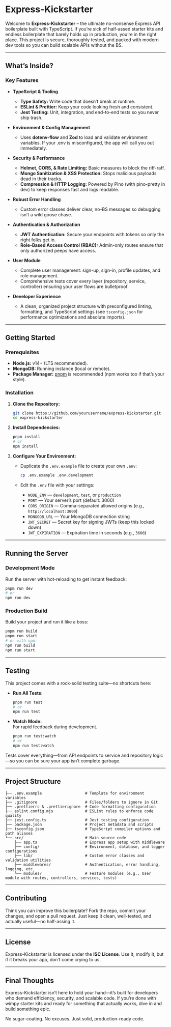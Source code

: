 # Express-Kickstarter

Welcome to **Express-Kickstarter** – the ultimate no-nonsense Express API boilerplate built with TypeScript. If you’re sick of half-assed starter kits and endless boilerplate that barely holds up in production, you’re in the right place. This project is secure, thoroughly tested, and packed with modern dev tools so you can build scalable APIs without the BS.

---

## What’s Inside?

### Key Features

- **TypeScript & Tooling**

  - **Type Safety:** Write code that doesn’t break at runtime.
  - **ESLint & Prettier:** Keep your code looking fresh and consistent.
  - **Jest Testing:** Unit, integration, and end-to-end tests so you never ship trash.

- **Environment & Config Management**

  - Uses **dotenv-flow** and **Zod** to load and validate environment variables. If your .env is misconfigured, the app will call you out immediately.

- **Security & Performance**

  - **Helmet, CORS, & Rate Limiting:** Basic measures to block the riff-raff.
  - **Mongo Sanitization & XSS Protection:** Stops malicious payloads dead in their tracks.
  - **Compression & HTTP Logging:** Powered by Pino (with pino-pretty in dev) to keep responses fast and logs readable.

- **Robust Error Handling**

  - Custom error classes deliver clear, no-BS messages so debugging isn’t a wild goose chase.

- **Authentication & Authorization**

  - **JWT Authentication:** Secure your endpoints with tokens so only the right folks get in.
  - **Role-Based Access Control (RBAC):** Admin-only routes ensure that only authorized peeps have access.

- **User Module**

  - Complete user management: sign-up, sign-in, profile updates, and role management.
  - Comprehensive tests cover every layer (repository, service, controller) ensuring your user flows are bulletproof.

- **Developer Experience**
  - A clean, organized project structure with preconfigured linting, formatting, and TypeScript settings (see `tsconfig.json` for performance optimizations and absolute imports).

---

## Getting Started

### Prerequisites

- **Node.js:** v14+ (LTS recommended).
- **MongoDB:** Running instance (local or remote).
- **Package Manager:** [pnpm](https://pnpm.io/) is recommended (npm works too if that’s your style).

### Installation

1. **Clone the Repository:**

   ```bash
   git clone https://github.com/yourusername/express-kickstarter.git
   cd express-kickstarter
   ```

2. **Install Dependencies:**

   ```bash
   pnpm install
   # or
   npm install
   ```

3. **Configure Your Environment:**

   - Duplicate the `.env.example` file to create your own `.env`:

     ```bash
     cp .env.example .env.development
     ```

   - Edit the `.env` file with your settings:
     - `NODE_ENV` — `development`, `test`, or `production`
     - `PORT` — Your server’s port (default: 3000)
     - `CORS_ORIGIN` — Comma-separated allowed origins (e.g., `http://localhost:3000`)
     - `MONGODB_URL` — Your MongoDB connection string
     - `JWT_SECRET` — Secret key for signing JWTs (keep this locked down)
     - `JWT_EXPIRATION` — Expiration time in seconds (e.g., `3600`)

---

## Running the Server

### Development Mode

Run the server with hot-reloading to get instant feedback:

```bash
pnpm run dev
# or
npm run dev
```

### Production Build

Build your project and run it like a boss:

```bash
pnpm run build
pnpm run start
# or with npm:
npm run build
npm run start
```

---

## Testing

This project comes with a rock-solid testing suite—no shortcuts here:

- **Run All Tests:**

  ```bash
  pnpm run test
  # or
  npm run test
  ```

- **Watch Mode:**  
  For rapid feedback during development.

  ```bash
  pnpm run test:watch
  # or
  npm run test:watch
  ```

Tests cover everything—from API endpoints to service and repository logic—so you can be sure your app isn’t complete garbage.

---

## Project Structure

```
├── .env.example                   # Template for environment variables
├── .gitignore                     # Files/folders to ignore in Git
├── .prettierrc & .prettierignore  # Code formatting configuration
├── eslint.config.mjs              # ESLint rules to enforce code quality
├── jest.config.ts                 # Jest testing configuration
├── package.json                   # Project metadata and scripts
├── tsconfig.json                  # TypeScript compiler options and path aliases
└── src/                           # Main source code
    ├── app.ts                     # Express app setup with middleware
    ├── config/                    # Environment, database, and logger configurations
    ├── lib/                       # Custom error classes and validation utilities
    ├── middlewares/               # Authentication, error handling, logging, etc.
    └── modules/                   # Feature modules (e.g., User module with routes, controllers, services, tests)
```

---

## Contributing

Think you can improve this boilerplate? Fork the repo, commit your changes, and open a pull request. Just keep it clean, well-tested, and actually useful—no half-assing it.

---

## License

Express-Kickstarter is licensed under the **ISC License**. Use it, modify it, but if it breaks your app, don’t come crying to us.

---

## Final Thoughts

Express-Kickstarter isn’t here to hold your hand—it’s built for developers who demand efficiency, security, and scalable code. If you’re done with wimpy starter kits and ready for something that actually works, dive in and build something epic.

No sugar-coating. No excuses. Just solid, production-ready code.
